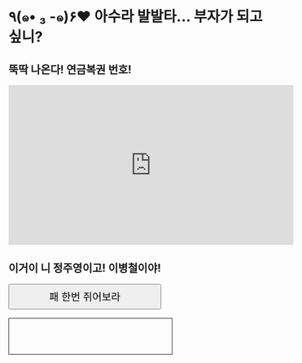 <html>
<script>

function aaa() {
	fir = new Array(999999);
	sec = new Array(1);
	for (i = 0; i < 999999; i++) fir[i] = i;
	for (i = 0; i < 1; i++) {
		ran = parseInt(Math.random()*fir.length);
		sec[i] = fir[ran];

		for (h = fir.length; h; h -= 1) {
			j = Math.floor(Math.random() * h);
			x = fir[h - 1];
			fir[h - 1] = fir[j];
			fir[j] = x;
		}
	}
	for (i = 0; i < 6; i++) {
		for (j = 0; j <= i; j++) {
			if(sec[i] <= sec[j]) {
				k = sec[i];
				sec[i] = sec[j];
				sec[j] = k;
			}
		}
	}
	document.getElementById('ddd').innerHTML = sec;
}
</script>
<h1> ٩(๑• ₃ -๑)۶♥ 아수라 발발타... 부자가 되고 싶니?</h1>
<h2> 뚝딱 나온다! 연금복권 번호! </h2>
<iframe width="560" height="315" src="https://youtu.be/3zwJBPYWCq8" frameborder="0" allow="accelerometer; autoplay; encrypted-media; gyroscope; picture-in-picture" allowfullscreen></iframe>
<h2> 이거이 니 정주영이고! 이병철이야! </h2>
<input id="button1" type="button" onclick="aaa()" value="패 한번 쥐어보라" style="width:300px;height:50px;font-size:20px;">
<br/><br/>
<div id="ddd" style="font-size:30px;border:1px solid;width:300px;height:50px;text-align:center;padding:10px;"></div>
</html>
